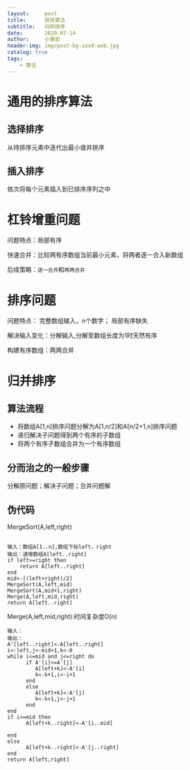 ```yaml
---
layout:     post
title:      排序算法
subtitle:   归并排序
date:       2020-07-14
author:     小骆驼
header-img: img/post-bg-ios9-web.jpg
catalog: true
tags:
    - 算法
---
```

# 通用的排序算法

## 选择排序
从待排序元素中迭代出最小值并排序

## 插入排序
依次将每个元素插入到已排序序列之中

# 杠铃增重问题
问题特点：局部有序

快速合并：比较两有序数组当前最小元素，将两者逐一合入新数组

后续策略：`逐一合并`和`两两合并`

# 排序问题
问题特点：
完整数组输入，n个数字；
局部有序缺失

解决输入变化：分解输入,分解至数组长度为1时天然有序

构建有序数组：两两合并

# 归并排序
## 算法流程
- 将数组A[1,n]排序问题分解为A[1,n/2]和A[n/2+1,n]排序问题
- 递归解决子问题得到两个有序的子数组
- 将两个有序子数组合并为一个有序数组
## 分而治之的一般步骤
分解原问题；解决子问题；合并问题解
## 伪代码
MergeSort(A,left,right)

```

输入：数组A[1..n],数组下标left，right
输出：递增数组A[left..right]
if left>=right then
    return A[left..right]
end
mid<-[(left+right)/2]
MergeSort(A,left,mid)
MergeSort(A,mid+1,right)
Merge(A,left,mid,right)
return A[left..right]

```

Merge(A,left,mid,right):时间复杂度O(n)
```
输入：
输出：
A‘[left..right]<-A[left..right]
i<-left,j<-mid+1,k<-0
while i<=mid and j<=right do
      if A'[i]<=A'[j]
         A[left+k]<-A'[i]
         k<-k+1,i<-i+1
      end
      else
         A[left+k]<-A'[j]
         k<-k+1,j<-j+1
      end
end
if i<=mid then
      A[left+k..right]<-A'[i..mid]

end
else
      A[left+k..right]<-A'[j..right]
end
return A[left,right]
```


